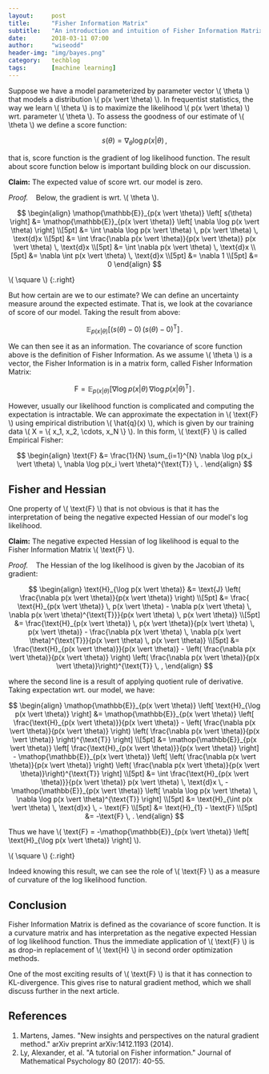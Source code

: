 ```yaml
---
layout:     post
title:      "Fisher Information Matrix"
subtitle:   "An introduction and intuition of Fisher Information Matrix."
date:       2018-03-11 07:00
author:     "wiseodd"
header-img: "img/bayes.png"
category:   techblog
tags:       [machine learning]
---
```


Suppose we have a model parameterized by parameter vector \\( \theta \\) that models a distribution \\( p(x \vert \theta) \\). In frequentist statistics, the way we learn \\( \theta \\) is to maximize the likelihood \\( p(x \vert \theta) \\) wrt. parameter \\( \theta \\). To assess the goodness of our estimate of \\( \theta \\) we define a score function:

$$
s(\theta) = \nabla_{\theta} \log p(x \vert \theta) \, ,
$$

that is, score function is the gradient of log likelihood function. The result about score function below is important building block on our discussion.

**Claim:**
The expected value of score wrt. our model is zero.

_Proof._ &nbsp;&nbsp; Below, the gradient is wrt. \\( \theta \\).

$$
\begin{align}
    \mathop{\mathbb{E}}_{p(x \vert \theta)} \left[ s(\theta) \right] &= \mathop{\mathbb{E}}_{p(x \vert \theta)} \left[ \nabla \log p(x \vert \theta) \right] \\[5pt]
    &= \int \nabla \log p(x \vert \theta) \, p(x \vert \theta) \, \text{d}x \\[5pt]
    &= \int \frac{\nabla p(x \vert \theta)}{p(x \vert \theta)} p(x \vert \theta) \, \text{d}x \\[5pt]
    &= \int \nabla p(x \vert \theta) \, \text{d}x \\[5pt]
    &= \nabla \int p(x \vert \theta) \, \text{d}x \\[5pt]
    &= \nabla 1 \\[5pt]
    &= 0
\end{align}
$$

\\( \square \\)
{:.right}

But how certain are we to our estimate? We can define an uncertainty measure around the expected estimate. That is, we look at the covariance of score of our model. Taking the result from above:

$$
    \mathop{\mathbb{E}}_{p(x \vert \theta)} \left[ (s(\theta) - 0) \, (s(\theta) - 0)^{\text{T}} \right] \, .
$$

We can then see it as an information. The covariance of score function above is the definition of Fisher Information. As we assume \\( \theta \\) is a vector, the Fisher Information is in a matrix form, called Fisher Information Matrix:

$$
    \text{F} = \mathop{\mathbb{E}}_{p(x \vert \theta)} \left[ \nabla \log p(x \vert \theta) \, \nabla \log p(x \vert \theta)^{\text{T}} \right] \, .
$$

However, usually our likelihood function is complicated and computing the expectation is intractable. We can approximate the expectation in \\( \text{F} \\) using empirical distribution \\( \hat{q}(x) \\), which is given by our training data \\( X = \\{ x_1, x_2, \cdots, x_N \\} \\). In this form, \\( \text{F} \\) is called Empirical Fisher:

$$
\begin{align}
    \text{F} &= \frac{1}{N} \sum_{i=1}^{N} \nabla \log p(x_i \vert \theta) \, \nabla \log p(x_i \vert \theta)^{\text{T}} \, .
\end{align}
$$

<h2 class="section-heading">Fisher and Hessian</h2>

One property of \\( \text{F} \\) that is not obvious is that it has the interpretation of being the negative expected Hessian of our model's log likelihood.

**Claim:**
The negative expected Hessian of log likelihood is equal to the Fisher Information Matrix \\( \text{F} \\).

_Proof._ &nbsp;&nbsp; The Hessian of the log likelihood is given by the Jacobian of its gradient:

$$
\begin{align}
    \text{H}_{\log p(x \vert \theta)} &= \text{J} \left( \frac{\nabla p(x \vert \theta)}{p(x \vert \theta)} \right) \\[5pt]
    &= \frac{ \text{H}_{p(x \vert \theta)} \, p(x \vert \theta) - \nabla p(x \vert \theta) \, \nabla p(x \vert \theta)^{\text{T}}}{p(x \vert \theta) \, p(x \vert \theta)} \\[5pt]
    &= \frac{\text{H}_{p(x \vert \theta)} \, p(x \vert \theta)}{p(x \vert \theta) \, p(x \vert \theta)} - \frac{\nabla p(x \vert \theta) \, \nabla p(x \vert \theta)^{\text{T}}}{p(x \vert \theta) \, p(x \vert \theta)} \\[5pt]
    &= \frac{\text{H}_{p(x \vert \theta)}}{p(x \vert \theta)} - \left( \frac{\nabla p(x \vert \theta)}{p(x \vert \theta)} \right) \left( \frac{\nabla p(x \vert \theta)}{p(x \vert \theta)}\right)^{\text{T}} \, ,
\end{align}
$$

where the second line is a result of applying quotient rule of derivative. Taking expectation wrt. our model, we have:

$$
\begin{align}
    \mathop{\mathbb{E}}_{p(x \vert \theta)} \left[ \text{H}_{\log p(x \vert \theta)} \right] &= \mathop{\mathbb{E}}_{p(x \vert \theta)} \left[ \frac{\text{H}_{p(x \vert \theta)}}{p(x \vert \theta)} - \left( \frac{\nabla p(x \vert \theta)}{p(x \vert \theta)} \right) \left( \frac{\nabla p(x \vert \theta)}{p(x \vert \theta)} \right)^{\text{T}} \right] \\[5pt]
    &= \mathop{\mathbb{E}}_{p(x \vert \theta)} \left[ \frac{\text{H}_{p(x \vert \theta)}}{p(x \vert \theta)} \right] - \mathop{\mathbb{E}}_{p(x \vert \theta)} \left[ \left( \frac{\nabla p(x \vert \theta)}{p(x \vert \theta)} \right) \left( \frac{\nabla p(x \vert \theta)}{p(x \vert \theta)}\right)^{\text{T}} \right] \\[5pt]
    &= \int \frac{\text{H}_{p(x \vert \theta)}}{p(x \vert \theta)} p(x \vert \theta) \, \text{d}x \, - \mathop{\mathbb{E}}_{p(x \vert \theta)} \left[ \nabla \log p(x \vert \theta) \, \nabla \log p(x \vert \theta)^{\text{T}} \right] \\[5pt]
    &= \text{H}_{\int p(x \vert \theta) \, \text{d}x} \, - \text{F} \\[5pt]
    &= \text{H}_{1} - \text{F} \\[5pt]
    &= -\text{F} \, .
\end{align}
$$

Thus we have \\( \text{F} = -\mathop{\mathbb{E}}_{p(x \vert \theta)} \left[ \text{H}\_{\log p(x \vert \theta)} \right] \\).

\\( \square \\)
{:.right}

Indeed knowing this result, we can see the role of \\( \text{F} \\) as a measure of curvature of the log likelihood function.

<h2 class="section-heading">Conclusion</h2>

Fisher Information Matrix is defined as the covariance of score function. It is a curvature matrix and has interpretation as the negative expected Hessian of log likelihood function. Thus the immediate application of \\( \text{F} \\) is as drop-in replacement of \\( \text{H} \\) in second order optimization methods.

One of the most exciting results of \\( \text{F} \\) is that it has connection to KL-divergence. This gives rise to natural gradient method, which we shall discuss further in the next article.


<h2 class="section-heading">References</h2>

1. Martens, James. "New insights and perspectives on the natural gradient method." arXiv preprint arXiv:1412.1193 (2014).
2. Ly, Alexander, et al. "A tutorial on Fisher information." Journal of Mathematical Psychology 80 (2017): 40-55.
